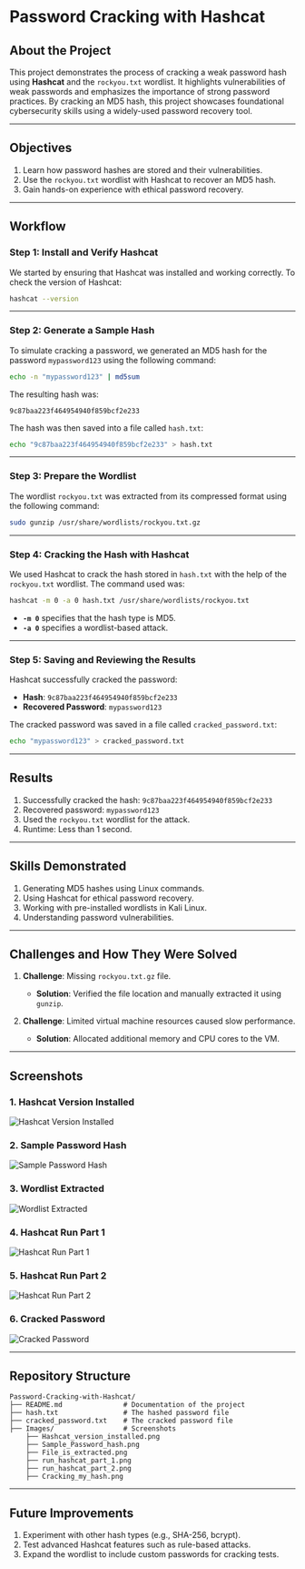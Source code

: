 

# Password Cracking with Hashcat

## About the Project
This project demonstrates the process of cracking a weak password hash using **Hashcat** and the `rockyou.txt` wordlist. It highlights vulnerabilities of weak passwords and emphasizes the importance of strong password practices. By cracking an MD5 hash, this project showcases foundational cybersecurity skills using a widely-used password recovery tool.

---

## Objectives
1. Learn how password hashes are stored and their vulnerabilities.
2. Use the `rockyou.txt` wordlist with Hashcat to recover an MD5 hash.
3. Gain hands-on experience with ethical password recovery.

---

## Workflow

### Step 1: Install and Verify Hashcat
We started by ensuring that Hashcat was installed and working correctly. To check the version of Hashcat:
```bash
hashcat --version
```

---

### Step 2: Generate a Sample Hash
To simulate cracking a password, we generated an MD5 hash for the password `mypassword123` using the following command:
```bash
echo -n "mypassword123" | md5sum
```
The resulting hash was:
```
9c87baa223f464954940f859bcf2e233
```

The hash was then saved into a file called `hash.txt`:
```bash
echo "9c87baa223f464954940f859bcf2e233" > hash.txt
```

---

### Step 3: Prepare the Wordlist
The wordlist `rockyou.txt` was extracted from its compressed format using the following command:
```bash
sudo gunzip /usr/share/wordlists/rockyou.txt.gz
```

---

### Step 4: Cracking the Hash with Hashcat
We used Hashcat to crack the hash stored in `hash.txt` with the help of the `rockyou.txt` wordlist. The command used was:
```bash
hashcat -m 0 -a 0 hash.txt /usr/share/wordlists/rockyou.txt
```

- **`-m 0`** specifies that the hash type is MD5.
- **`-a 0`** specifies a wordlist-based attack.

---

### Step 5: Saving and Reviewing the Results
Hashcat successfully cracked the password:
- **Hash**: `9c87baa223f464954940f859bcf2e233`
- **Recovered Password**: `mypassword123`

The cracked password was saved in a file called `cracked_password.txt`:
```bash
echo "mypassword123" > cracked_password.txt
```

---

## Results
1. Successfully cracked the hash: `9c87baa223f464954940f859bcf2e233`
2. Recovered password: `mypassword123`
3. Used the `rockyou.txt` wordlist for the attack.
4. Runtime: Less than 1 second.

---

## Skills Demonstrated
1. Generating MD5 hashes using Linux commands.
2. Using Hashcat for ethical password recovery.
3. Working with pre-installed wordlists in Kali Linux.
4. Understanding password vulnerabilities.

---

## Challenges and How They Were Solved
1. **Challenge**: Missing `rockyou.txt.gz` file.
   - **Solution**: Verified the file location and manually extracted it using `gunzip`.

2. **Challenge**: Limited virtual machine resources caused slow performance.
   - **Solution**: Allocated additional memory and CPU cores to the VM.

---

## Screenshots
### 1. **Hashcat Version Installed**
   ![Hashcat Version Installed](Images/Hashcat_version_installed.png)

### 2. **Sample Password Hash**
   ![Sample Password Hash](Images/Sample_Password_hash.png)

### 3. **Wordlist Extracted**
   ![Wordlist Extracted](Images/File_is_extracted.png)

### 4. **Hashcat Run Part 1**
   ![Hashcat Run Part 1](Images/run_hashcat_part_1.png)

### 5. **Hashcat Run Part 2**
   ![Hashcat Run Part 2](Images/run_hashcat_part_2.png)

### 6. **Cracked Password**
   ![Cracked Password](Images/Cracking_my_hash.png)

---

## Repository Structure
```plaintext
Password-Cracking-with-Hashcat/
├── README.md               # Documentation of the project
├── hash.txt                # The hashed password file
├── cracked_password.txt    # The cracked password file
├── Images/                 # Screenshots
    ├── Hashcat_version_installed.png
    ├── Sample_Password_hash.png
    ├── File_is_extracted.png
    ├── run_hashcat_part_1.png
    ├── run_hashcat_part_2.png
    ├── Cracking_my_hash.png
```

---

## Future Improvements
1. Experiment with other hash types (e.g., SHA-256, bcrypt).
2. Test advanced Hashcat features such as rule-based attacks.
3. Expand the wordlist to include custom passwords for cracking tests.
```
